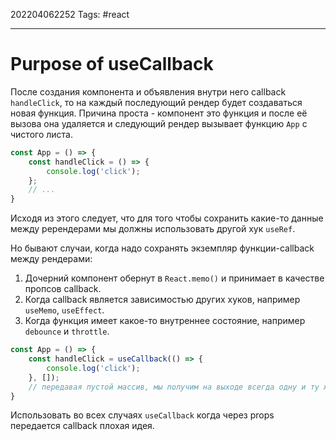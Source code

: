 202204062252
Tags: #react 

--- 
# Purpose of useCallback
После создания компонента и объявления внутри него callback `handleClick`, то на каждый последующий рендер будет создаваться новая функция. Причина проста - компонент это функция и после её вызова она удаляется и следующий рендер вызывает функцию `App` с чистого листа.

```js
const App = () => {
	const handleClick = () => {
		console.log('click');
	};
	// ...
}
```
Исходя из этого следует, что для того чтобы сохранить какие-то данные между ререндерами мы должны использовать другой хук `useRef`.

Но бывают случаи, когда надо сохранять экземпляр функции-callback между рендерами:
1. Дочерний компонент обернут в `React.memo()` и принимает в качестве пропсов callback.
2. Когда callback является зависимостью других хуков, например `useMemo`, `useEffect`.
3. Когда функция имеет какое-то внутреннее состояние, например `debounce` и `throttle`.

```js
const App = () => {
	const handleClick = useCallback(() => {
		console.log('click');
	}, []);
	// передавая пустой массив, мы получим на выходе всегда одну и ту же функцию
}
```

Использовать во всех случаях `useCallback` когда через props передается callback плохая идея.